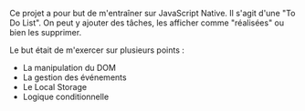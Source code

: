 Ce projet a pour but de m'entraîner sur JavaScript Native.
Il s'agit d'une "To Do List". 
On peut y ajouter des tâches, les afficher comme "réalisées" ou bien les supprimer.

Le but était de m'exercer sur plusieurs points :
- La manipulation du DOM
- La gestion des événements
- Le Local Storage
- Logique conditionnelle 
